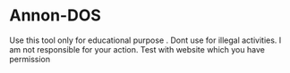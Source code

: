# Annon-DOS
Use this tool only for educational purpose . Dont use for illegal activities. I am not responsible for your action.
Test with website which you have permission
